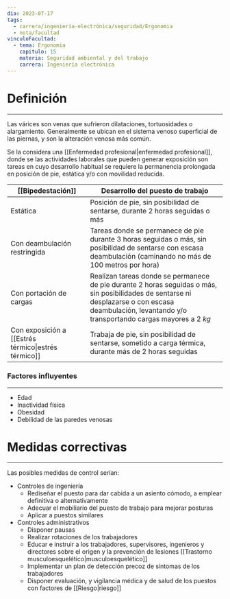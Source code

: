 ```yaml
---
dia: 2023-07-17
tags:
  - carrera/ingeniería-electrónica/seguridad/Ergonomia
  - nota/facultad
vinculoFacultad:
  - tema: Ergonomia
    capitulo: 15
    materia: Seguridad ambiental y del trabajo
    carrera: Ingeniería electrónica
---
```

# Definición
---
Las várices son venas que sufrieron dilataciones, tortuosidades o alargamiento. Generalmente se ubican en el sistema venoso superficial de las piernas, y son la alteración venosa más común.

Se la considera una [[Enfermedad profesional|enfermedad profesional]], donde se las actividades laborales que pueden generar exposición son tareas en cuyo desarrollo habitual se requiere la permanencia prolongada en posición de pie, estática y/o con movilidad reducida.

| [[Bipedestación]]                                   | Desarrollo del puesto de trabajo                                                                                                                                                                       |
| --------------------------------------------------- | ------------------------------------------------------------------------------------------------------------------------------------------------------------------------------------------------------ |
| Estática                                            | Posición de pie, sin posibilidad de sentarse, durante 2 horas seguidas o más                                                                                                                           |
| Con deambulación restringida                        | Tareas donde se permanece de pie durante 3 horas seguidas o más, sin posibilidad de sentarse con escasa deambulación (caminando no más de 100 metros por hora)                                         |
| Con portación de cargas                             | Realizan tareas donde se permanece de pie durante 2 horas seguidas o más, sin posibilidades de sentarse ni desplazarse o con escasa deambulación, levantando y/o transportando cargas mayores a $2~kg$ |
| Con exposición a [[Estrés térmico\|estrés térmico]] | Trabaja de pie, sin posibilidad de sentarse, sometido a carga térmica, durante más de 2 horas seguidas                                                                                                 |

### Factores influyentes
---
* Edad
* Inactividad física
* Obesidad
* Debilidad de las paredes venosas

# Medidas correctivas
---
Las posibles medidas de control serían:
* Controles de ingeniería
	* Rediseñar el puesto para dar cabida a un asiento cómodo, a emplear definitiva o alternativamente
	* Adecuar el mobiliario del puesto de trabajo para mejorar posturas
	* Aplicar a puestos similares
* Controles administrativos
	* Disponer pausas
	* Realizar rotaciones de los trabajadores
	* Educar e instruir a los trabajadores, supervisores, ingenieros y directores sobre el origen y la prevención de lesiones [[Trastorno musculoesquelético|musculoesquelético]]
	* Implementar un plan de detección precoz de síntomas de los trabajadores
	* Disponer evaluación, y vigilancia médica y de salud de los puestos con factores de [[Riesgo|riesgo]]